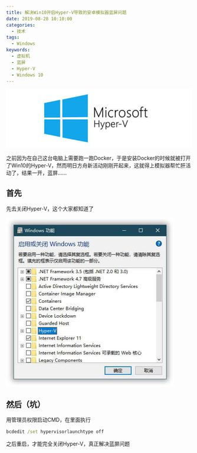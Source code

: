 ```yaml
---
title: 解决Win10开启Hyper-V导致的安卓模拟器蓝屏问题
date: 2019-08-28 10:10:00
categories: 
  - 技术
tags:
  - Windows
keywords: 
  - 虚拟机
  - 蓝屏
  - Hyper-V
  - Windows 10
---
```


![](1.jpg)

之前因为在自己这台电脑上需要跑一跑Docker，于是安装Docker的时候就被打开了Win10的Hyper-V，然而明日方舟新活动刚刚开起来，这就得上模拟器帮忙肝活动了，结果一开，蓝屏……

## 首先
先去关闭Hyper-V，这个大家都知道了

![](2.jpg)

## 然后（坑）

用管理员权限启动CMD，在里面执行

```cmd
bcdedit /set hypervisorlaunchtype off
```

之后重启，才能完全关闭Hyper-V，真正解决蓝屏问题